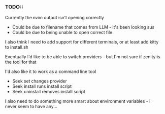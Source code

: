 ### TODO:: 

Currently the nvim output isn't opening correctly 
- Could be due to filename that comes from LLM - it's been looking sus 
- Could be due to being unable to open correct file 


I also think I need to add support for different terminals, or at least add kitty to install.sh 

Eventually I'd like to be able to switch providers - but I'm not sure if zenity is the tool for that 

I'd also like it to work as a command line tool 
- Seek set changes provider
- Seek install runs install script
- Seek uninstall removes install script 


I also need to do something more smart about environment variables - I never seem to have any... 



